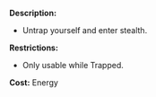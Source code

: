 **Description:**
- Untrap yourself and enter stealth.

**Restrictions:**
- Only usable while Trapped.

**Cost:**
Energy